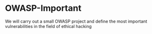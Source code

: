 # OWASP-Important
We will carry out a small OWASP project and define the most important vulnerabilities in the field of ethical hacking
